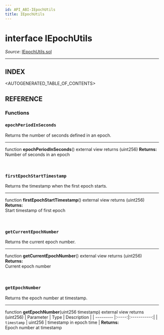 ```yaml
---
id: API_ABI-IEpochUtils
title: IEpochUtils
---
```

[//]: # (tagline)
# interface IEpochUtils

*Source*: [IEpochUtils.sol](https://github.com/KyberNetwork/smart-contracts/blob/master/contracts/IEpochUtils.sol)
___

## INDEX

<AUTOGENERATED_TABLE_OF_CONTENTS>

## REFERENCE

### Functions

### `epochPeriodInSeconds`
Returns the number of seconds defined in an epoch.
___
function __epochPeriodInSeconds__() external view returns (uint256)
**Returns:**\
Number of seconds in an epoch

<br />
 
### `firstEpochStartTimestamp`
Returns the timestamp when the first epoch starts.
___
function __firstEpochStartTimestamp__() external view returns (uint256)
**Returns:**\
Start timestamp of first epoch

<br />
 
### `getCurrentEpochNumber`
Returns the current epoch number.
___
function __getCurrentEpochNumber__() external view returns (uint256)\
**Returns:**\
Current epoch number

<br />
 
### `getEpochNumber`
Returns the epoch number at timestamp.
___
function __getEpochNumber__(uint256 timestamp) external view returns (uint256)
| Parameter | Type  | Description |
| --------- |:-----:|:-----------:|
| `timestamp` | uint256 | timestamp in epoch time    |
**Returns:**\
Epoch number at timestamp 

